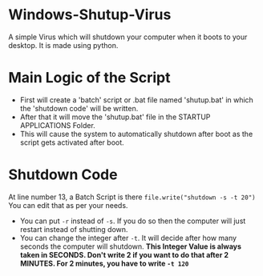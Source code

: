 # Windows-Shutup-Virus
A simple Virus which will shutdown your computer when it boots to your desktop. It is made using python.

# Main Logic of the Script
- First will create a 'batch' script or .bat file named 'shutup.bat' in which the 'shutdown code' will be written. 
- After that it will move the 'shutup.bat' file in the STARTUP APPLICATIONS Folder.
- This will cause the system to automatically shutdown after boot as the script gets activated after boot.

# Shutdown Code
At line number 13, a Batch Script is there `file.write("shutdown -s -t 20")` <br>
You can edit that as per your needs. <br>
- You can put `-r` instead of `-s`. If you do so then the computer will just restart instead of shutting down.
- You can change the integer after `-t`. It will decide after how many seconds the computer will shutdown. <b>This Integer Value is always taken in SECONDS. Don't write 2 if you want to do that after 2 MINUTES. For 2 minutes, you have to write `-t 120`</b>
